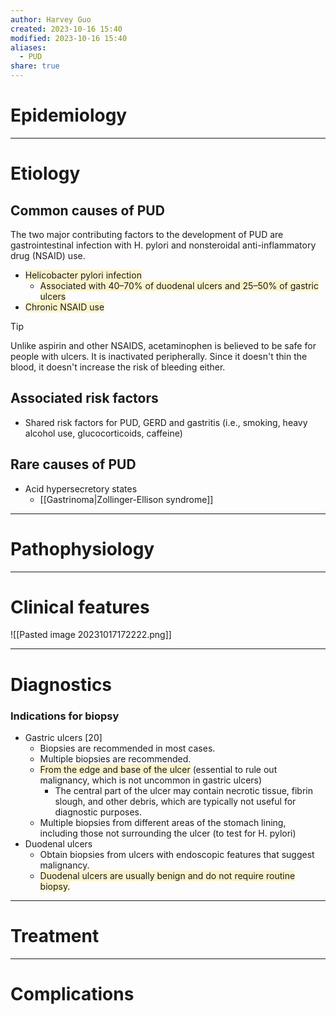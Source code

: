 ```yaml
---
author: Harvey Guo
created: 2023-10-16 15:40
modified: 2023-10-16 15:40
aliases:
  - PUD
share: true
---
```

# Epidemiology


---
# Etiology
## Common causes of PUD
The two major contributing factors to the development of PUD are gastrointestinal infection with H. pylori and nonsteroidal anti-inflammatory drug (NSAID) use.
- <span style="background:rgba(240, 200, 0, 0.2)">Helicobacter pylori infection</span>
	- <span style="background:rgba(240, 200, 0, 0.2)">Associated with 40–70% of duodenal ulcers and 25–50% of gastric ulcers</span>
- <span style="background:rgba(240, 200, 0, 0.2)">Chronic NSAID use</span>
>[!tip] 
>Unlike aspirin and other NSAIDS, acetaminophen is believed to be safe for people with ulcers. It is inactivated peripherally. Since it doesn't thin the blood, it doesn't increase the risk of bleeding either.
## Associated risk factors
- Shared risk factors for PUD, GERD and gastritis (i.e., smoking, heavy alcohol use, glucocorticoids, caffeine)
## Rare causes of PUD
- Acid hypersecretory states
	- [[Gastrinoma|Zollinger-Ellison syndrome]]

---
# Pathophysiology


---
# Clinical features
![[Pasted image 20231017172222.png]]

---
# Diagnostics
### Indications for biopsy
- Gastric ulcers [20]
	- Biopsies are recommended in most cases. 
	- Multiple biopsies are recommended.
	- <span style="background:rgba(240, 200, 0, 0.2)">From the edge and base of the ulcer</span> (essential to rule out malignancy, which is not uncommon in gastric ulcers)
		- The central part of the ulcer may contain necrotic tissue, fibrin slough, and other debris, which are typically not useful for diagnostic purposes.
	- Multiple biopsies from different areas of the stomach lining, including those not surrounding the ulcer (to test for H. pylori)
- Duodenal ulcers
	- Obtain biopsies from ulcers with endoscopic features that suggest malignancy.
	- <span style="background:rgba(240, 200, 0, 0.2)">Duodenal ulcers are usually benign and do not require routine biopsy.</span>

---
# Treatment


---
# Complications

